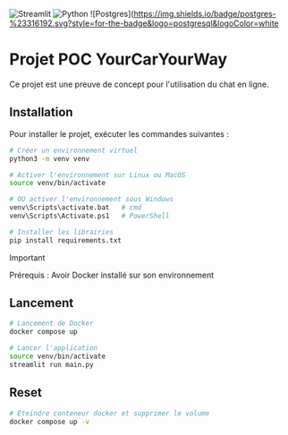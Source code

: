 ![Streamlit](https://img.shields.io/badge/Streamlit-%23FE4B4B.svg?style=for-the-badge&logo=streamlit&logoColor=white)
![Python](https://img.shields.io/badge/python-3670A0?style=for-the-badge&logo=python&logoColor=ffdd54)
![Postgres](https://img.shields.io/badge/postgres-%23316192.svg?style=for-the-badge&logo=postgresql&logoColor=white

# Projet POC YourCarYourWay

Ce projet est une preuve de concept pour l'utilisation du chat en ligne.

## Installation

Pour installer le projet, exécuter les commandes suivantes :

```bash
# Créer un environnement virtuel
python3 -m venv venv

# Activer l'environnement sur Linux ou MacOS
source venv/bin/activate

# OU activer l'environnement sous Windows
venv\Scripts\activate.bat   # cmd
venv\Scripts\Activate.ps1   # PowerShell

# Installer les librairies
pip install requirements.txt
```

> [!IMPORTANT]
> Prérequis :
> Avoir Docker installé sur son environnement

## Lancement

```bash
# Lancement de Docker
docker compose up
```

```bash
# Lancer l'application
source venv/bin/activate
streamlit run main.py
```

## Reset

```bash
# Eteindre conteneur docker et supprimer le volume
docker compose up -v
```
